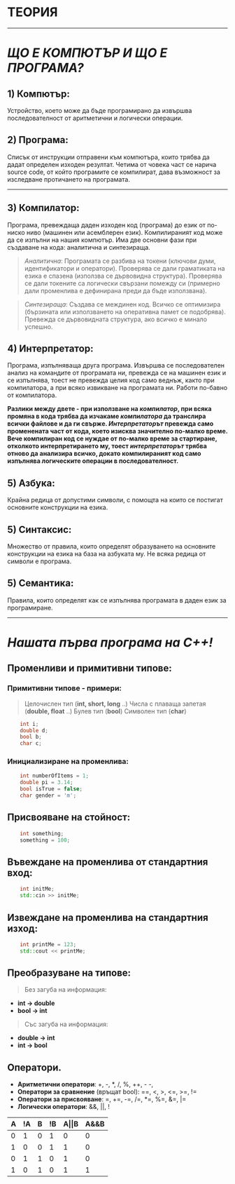 # **ТЕОРИЯ**
---
# *ЩО Е КОМПЮТЪР И ЩО Е ПРОГРАМА?*

## 1) Компютър: 
Устройство, което може да бъде програмирано да извършва последователност от аритметични и логически операции.

## 2) Програма:
Списък от инструкции отправени към компютъра, които трябва да дадат определен изходен резултат. Четима от човека част се нарича source code, от който програмите се компилират, дава възможност за изследване протичането на програмата.

---
## 3) Компилатор:
Програма, превеждаща даден изходен код (програма) до език от по-ниско ниво (машинен или асемблерен език). Компилираният код може да се изпълни на нашия компютър. Има две основни фази при създаване на кода: аналитична и синтезираща.

> *Аналитична*: 
Програмата се разбива на токени (ключови думи, идентификатори и оператори). Проверява се дали граматиката на езика е спазена (използва се
дървовидна структура). Проверява се дали токените са логически свързани помежду си (примерно дали променлива е дефинирана преди да бъде използвана).

> *Синтезираща*:
Създава се междинен код. Всичко се оптимизира (бързината или използването на оперативна памет се подобрява). Превежда се дървовидната структура,
ако всичко е минало успешно.

## 4) Интерпретатор: 
Програма, изпълняваща друга програма. Извършва се последователен анализ на командите от програмата ни, превежда се на машинен език и се изпълнява, тоест не превежда целия код само веднъж, както при компилатора, а при всяко извикване на програмата ни. Работи по-бавно от компилатора.

**Разлики между двете - при използване на *компилатор*, при всяка промяна в кода трябва да изчакаме *компилатора* да транслира всички файлове и да ги свърже. *Интерпретаторът* превежда само променената част от кода, което изисква значително по-малко време. Вече компилиран код се нуждае от по-малко време за стартиране, отколкото интерпретирането му, тоест *интерпретаторът* трябва отново да анализира всичко, докато компилираният код само изпълнява логическите операции в последователност.**

## 5) Азбука:
Крайна редица от допустими символи, с помощта на които се постигат основните конструкции на езика.

## 5) Синтаксис: 
Множество от правила, които определят образуването на основните конструкции на езика на база на азбуката му. Не всяка редица от символи е програма.

## 5) Семантика:
Правила, които определят как се изпълнява програмата в даден език за програмиране.

---
# *Нашата първа програма на C++!*

## Променливи и примитивни типове:

### Примитивни типове - примери:
> Целочислен тип (**int, short, long** ..)
> Числа с плаваща запетая (**double, float** ..)
> Булев тип (**bool**)
> Символен тип (**char**)

```c++
    int i;
    double d;
    bool b;
    char c;
```

### Инициализиране на променлива:
```c++
    int numberOfItems = 1;
    double pi = 3.14;
    bool isTrue = false;
    char gender = 'm';
```

## Присвояване на стойност:
```c++
    int something;
    something = 100;
```

## Въвеждане на променлива от стандартния вход:
```c++
    int initMe;
    std::cin >> initMe;
```

## Извеждане на променлива на стандартния изход:
```c++
    int printMe = 123;
    std::cout << printMe;
```

## Преобразуване на типове:
> Без загуба на информация:
 - **int -> double**
 - **bool -> int**

> Със загуба на информация:
 - **double -> int**
 - **int -> bool**

## Оператори.

- **Аритметични оператори**:
+, -, *, /, %, ++, - -,
- **Оператори за сравнение** (връщат bool):
==, <, >, <=, >=, !=
- **Оператори за присвояване**:
=, +=, -=, /=, *=, %=, &=, |= 
- **Логически оператори**:
&&, ||, !

| A | !A | B | !B | A\|\|B | A&&B |
|---|----|---|----|--------|------|
| 0 | 1  | 0 | 1  | 0      | 0    |
| 1 | 0  | 0 | 1  | 1      | 0    |
| 0 | 1  | 1 | 0  | 1      | 0    |
| 1 | 0  | 1 | 0  | 1      | 1    |